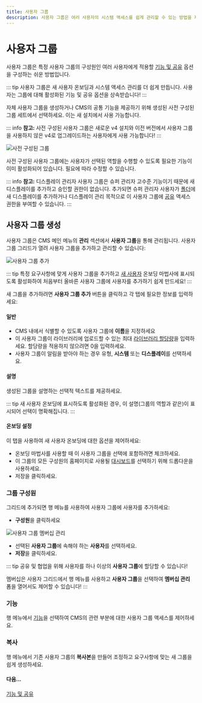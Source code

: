 ```yaml
---
title: 사용자 그룹
description: 사용자 그룹은 여러 사용자의 시스템 액세스를 쉽게 관리할 수 있는 방법을 제공합니다
---
```


# 사용자 그룹

사용자 그룹은 특정 사용자 그룹의 구성원인 여러 사용자에게 적용할 [기능 및 공유](users_features_and_sharing.html) 옵션을 구성하는 쉬운 방법입니다.

::: tip
사용자 그룹은 새 사용자 온보딩과 시스템 액세스 관리를 더 쉽게 만듭니다. 사용자는 그룹에 대해 활성화된 기능 및 공유 옵션을 상속받습니다!
:::

자체 사용자 그룹을 생성하거나 CMS의 공통 기능을 제공하기 위해 생성된 사전 구성된 그룹 세트에서 선택하세요. 이는 새 설치에서 사용 가능합니다.

::: info
**참고:** 사전 구성된 사용자 그룹은 새로운 v4 설치와 이전 버전에서 사용자 그룹을 사용하지 않은 v4로 업그레이드하는 사용자에게 사용 가능합니다!
:::

![사전 구성된 그룹](/img/v4_user_groups_preconfigured.png)

사전 구성된 사용자 그룹에는 사용자가 선택된 역할을 수행할 수 있도록 필요한 기능이 이미 활성화되어 있습니다. 필요에 따라 수정할 수 있습니다.

::: info
**참고:** 디스플레이 관리자 사용자 그룹은 슈퍼 관리자 고수준 기능이기 때문에 새 디스플레이를 추가하고 승인할 권한이 없습니다. 추가되면 슈퍼 관리자 사용자가 [폴더](tour_folders.html#content-saving-to-folders)에 새 디스플레이를 추가하거나 디스플레이 관리 목적으로 이 사용자 그룹에 [공유](tour_folders.html#content-sharing-options) 액세스 권한을 부여할 수 있습니다.
:::

## 사용자 그룹 생성

사용자 그룹은 CMS 메인 메뉴의 **관리** 섹션에서 **사용자 그룹**을 통해 관리됩니다. 사용자 그룹 그리드가 열려 사용자 그룹을 추가하고 관리할 수 있습니다:

![사용자 그룹 추가](/img/v4_user_group_add.png)

::: tip
특정 요구사항에 맞게 사용자 그룹을 추가하고 [새 사용자](users_administration.html) 온보딩 마법사에 표시되도록 활성화하여 처음부터 올바른 사용자 그룹에 사용자를 추가하기 쉽게 만드세요!
:::

새 그룹을 추가하려면 **사용자 그룹 추가** 버튼을 클릭하고 각 탭에 필요한 정보를 입력하세요:

#### 일반

- CMS 내에서 식별할 수 있도록 사용자 그룹에 **이름**을 지정하세요
- 이 사용자 그룹이 라이브러리에 업로드할 수 있는 최대 [라이브러리 할당량](users_administration.html#content-library-quota)을 입력하세요. 할당량을 적용하지 않으려면 0을 입력하세요.
- 사용자 그룹이 알림을 받아야 하는 경우 유형, **시스템** 또는 **디스플레이**를 선택하세요.

#### 설명

생성된 그룹을 설명하는 선택적 텍스트를 제공하세요.

::: tip
새 사용자 온보딩에 표시하도록 활성화된 경우, 이 설명(그룹의 역할과 같은)이 표시되어 선택이 명확해집니다.
:::

#### 온보딩 설정

이 탭을 사용하여 새 사용자 온보딩에 대한 옵션을 제어하세요:

- 온보딩 마법사를 사용할 때 이 사용자 그룹을 선택에 포함하려면 체크하세요.
- 이 그룹의 모든 구성원의 홈페이지로 사용될 [대시보드](users_dashboards.html)를 선택하기 위해 드롭다운을 사용하세요.
- 저장을 클릭하세요.

### 그룹 구성원

그리드에 추가되면 행 메뉴를 사용하여 사용자 그룹에 사용자를 추가하세요:

- **구성원**을 클릭하세요

![사용자 그룹 멤버십 관리](/img/v4_user_group_manage_membership.png)

- 선택된 **사용자 그룹**에 속해야 하는 **사용자**를 선택하세요.
- **저장**을 클릭하세요.

::: tip
공유 및 협업을 위해 사용자를 하나 이상의 **사용자 그룹**에 할당할 수 있습니다!

멤버십은 사용자 그리드에서 행 메뉴를 사용하고 **사용자 그룹**을 선택하여 **멤버십 관리** 폼을 열어서도 제어할 수 있습니다!
:::

### 기능

행 메뉴에서 [기능](users_features_and_sharing.html)을 선택하여 CMS의 관련 부분에 대한 사용자 그룹 액세스를 제어하세요.

### 복사

행 메뉴에서 기존 사용자 그룹의 **복사본**을 만들어 조정하고 요구사항에 맞는 새 그룹을 쉽게 생성하세요.

#### 다음...

[기능 및 공유](users_features_and_sharing.html) 